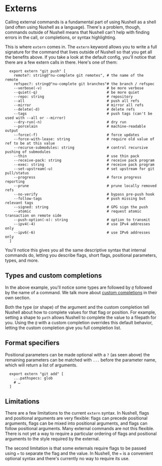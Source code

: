 # Externs

Calling external commands is a fundamental part of using Nushell as a shell (and often using Nushell as a language). There's a problem, though, commands outside of Nushell means that Nushell can't help with finding errors in the call, or completions, or syntax highlighting.

This is where `extern` comes in. The `extern` keyword allows you to write a full signature for the command that lives outside of Nushell so that you get all the benefits above. If you take a look at the default config, you'll notice that there are a few extern calls in there. Here's one of them:

```
  export extern "git push" [
    remote?: string@"nu-complete git remotes", # the name of the remote
    refspec?: string@"nu-complete git branches"# the branch / refspec
    --verbose(-v)                              # be more verbose
    --quiet(-q)                                # be more quiet
    --repo: string                             # repository
    --all                                      # push all refs
    --mirror                                   # mirror all refs
    --delete(-d)                               # delete refs
    --tags                                     # push tags (can't be used with --all or --mirror)
    --dry-run(-n)                              # dry run
    --porcelain                                # machine-readable output
    --force(-f)                                # force updates
    --force-with-lease: string                 # require old value of ref to be at this value
    --recurse-submodules: string               # control recursive pushing of submodules
    --thin                                     # use thin pack
    --receive-pack: string                     # receive pack program
    --exec: string                             # receive pack program
    --set-upstream(-u)                         # set upstream for git pull/status
    --progress                                 # force progress reporting
    --prune                                    # prune locally removed refs
    --no-verify                                # bypass pre-push hook
    --follow-tags                              # push missing but relevant tags
    --signed: string                           # GPG sign the push
    --atomic                                   # request atomic transaction on remote side
    --push-option(-o): string                  # option to transmit
    --ipv4(-4)                                 # use IPv4 addresses only
    --ipv6(-6)                                 # use IPv6 addresses only
  ]
```

You'll notice this gives you all the same descriptive syntax that internal commands do, letting you describe flags, short flags, positional parameters, types, and more.

## Types and custom completions

In the above example, you'll notice some types are followed by `@` followed by the name of a command. We talk more about [custom completions](custom_completions.md) in their own section.

Both the type (or shape) of the argument and the custom completion tell Nushell about how to complete values for that flag or position. For example, setting a shape to `path` allows Nushell to complete the value to a filepath for you. Using the `@` with a custom completion overrides this default behavior, letting the custom completion give you full completion list.

## Format specifiers

Positional parameters can be made optional with a `?` (as seen above) the remaining parameters can be matched with `...` before the parameter name, which will return a list of arguments.

```
  export extern "git add" [
    ...pathspecs: glob
    # …
  ]
```

## Limitations

There are a few limitations to the current `extern` syntax. In Nushell, flags and positional arguments are very flexible: flags can precede positional arguments, flags can be mixed into positional arguments, and flags can follow positional arguments. Many external commands are not this flexible. There is not yet a way to require a particular ordering of flags and positional arguments to the style required by the external.

The second limitation is that some externals require flags to be passed using `=` to separate the flag and the value. In Nushell, the `=` is a convenient optional syntax and there's currently no way to require its use.
